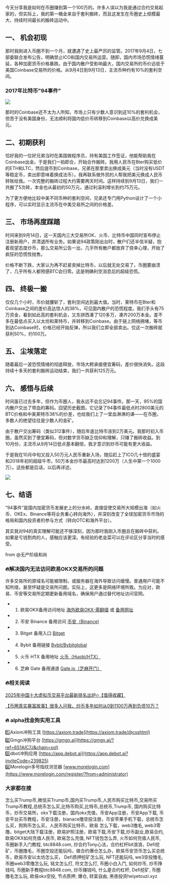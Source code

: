 今天分享我是如何在币圈赚到第一个100万的。许多人误以为我是通过合约交易起家的，但实际上，我的第一桶金来自于套利搬砖，而且这发生在币圈史上规模最大、持续时间最长的搬砖运动中。

## 一、 机会初现

那时我刚进入币圈不到一个月，就遭遇了史上最严厉的监管。2017年9月4日，七部委联合发布公告，明确禁止ICO和国内交易所运营。随即，国内市场恐慌情绪蔓延，各种加密货币价格暴跌。由于国内散户受影响最大，国内交易所的币价远低于美国Coinbase交易所的价格。从9月4日到9月13日，主流币种约有10%的套利空间。

### 2017年比特币"94事件"

[![](https://307e939.webp.li/20250617152842049.png)](https://btc8848.com/top-10-exchanges)

那时的Coinbase还不太为人所知，市场上只有少数人意识到这10%的套利机会，但苦于没有美国身份，无法顺利将国内低价币转移到Coinbase以高价兑换成美元。

## 二、初期获利

恰好我的一位好兄弟当时在美国做程序员，持有美国工作签证，他能帮助我在Coinbase出金。于是我们一拍即合，开始合作搬砖。我用人民币在Bter购买低价的ETH和LTC，然后提币到Coinbase，兄弟在那里卖出换成美元（当时没有USDT等稳定币，卖出即意味着换成法币）。我再联系做外贸的人帮我把美元换成人民币转账给我。一次完整的搬砖过程大约需要两天时间。这样持续到9月13日，我们一共搬了5次砖，本金也从最初的50万元，通过利滚利增长到约75万元。

为了更方便地比较中美不同币种的套利空间，兄弟还专门用Python设计了一个小程序，可以实时显示主流币在中美交易所之间的价格差。

## 三、 市场再度踩踏

时间来到9月14日，这一天国内三大交易所OK、火币、比特币中国同时宣布停止注册新用户，并清退所有业务。如果说94政策刚出台时，散户们还半信半疑，抱着观望态度炒币，那么交易所公告一出，几乎所有散户都放弃了侥幸心理，开始了疯狂的恐慌性抛售。

价格不断下跌，大家认为再不赶紧卖掉比特币，以后就无处交易了，币圈要崩溃了，几乎所有人都预感BTC会归零。这是明确利空消息后的超级恐慌。

## 四、 终极一搬

仅仅几个小时，币价就腰斩了，套利空间达到最大值。当时，莱特币在Bter和Coinbase之间的差价高达惊人的38%，可见国内散户的恐慌程度。我们手头有75万资金，看到如此高的套利机会，又东拼西凑了120多万，凑齐200万本金。差不多在最低点买入以太坊和莱特币，并转移到Coinbase。由于链上网络拥堵，等币到达Coinbase时，价格已经开始反弹，所以我们立即全部卖出。仅这一次搬砖就获利50%，约100万。

## 五、 尘埃落定

随着最后一波恐慌情绪的彻底释放，市场大鳄承接便宜筹码，差价很快消失。这段持续十多天的套利搬砖运动结束，我们一共获利125万元。

## 六、 感悟与后续

时间虽已过去多年，但作为币圈人，我永远不会忘记94事件。那一天，95%的国内散户交出了带血的筹码。回望历史截图，它记录了94事件最低点时2800美元的BTC价格和中美莱特币38%的价差，也给我们上了一堂血淋淋的课——在币圈，多数人的绝望往往是少数人的金矿。

由于散户交出筹码（类似312事件），随后年底比特币涨到2万美元。我那时初入币圈，虽然买到了便宜筹码，但对数字货币缺乏信仰和理解，只赚了搬砖收益。到10月份，主流币从9月14日低点基本翻倍，我才意识到炒币可能有更大收益。

于是我在10月中旬又投入50万元人民币重新入场，随后赶上了ICO几十倍的盛宴和2018年初的超级牛市，50万本金炒币最高时达到1200万（人生中第一个1000万）。这些都是后话，以后再详述。

[![](https://307e939.webp.li/下载.jpg)](https://btc8848.com/top-10-exchanges)

## 七、结语

“94事件”是国内加密货币发展史上的分水岭，直接促使交易所大规模出海（如火币、OKEx、Binance等将业务重心转向海外），并深刻改变了全球加密货币市场的格局和国内投资者的参与方式（转向OTC和海外平台）。

其实我对94的真实理解可能还不够深刻，因为那时我刚入币圈且在搬砖中获利。如果是亏钱割肉的人，感触应该更深。有经验的老韭菜可以在评论区分享当时的感受。

from @无产阶级和尚

### 🔥解决国内无法访问欧易OKX交易所的问题
许多交易所的原域名可能被限制，或服务器在海外导致访问缓慢。普通用户可能不知所措，甚至怀疑是交易所问题。实际上，这更多是网络环境所致。为应对，欧易、币安等交易所定期更新备用域名，确保用户通过替代地址访问官网。

- 1. 欧易OKX备用访问地址 [海外欧易OKX-需翻墙](https://www.okx.com/zh-hans/join/76527935) 或 [备用网址](https://www.chouyi.world/zh-hans/join/76527935) 
- 2. 币安 Binance 备用访问 [币安（Binance)](https://accounts.binance.com/zh-CN/register?ref=36457687)
- 3. Bitget 备用入口 [Bitget](https://www.bitget.com/zh-CN/referral/register?from=referral&clacCode=VRNEYUTR)
- 4. Bybit 备用链接 [Bybit/Bybitglobal](https://www.bybitglobal.com/zh-MY/invite/?ref=VMKORMM)
- 5. 火币 HTX 备用地址 [火币（Huobi/HTX）](https://www.htx.com/invite/zh-cn/1f?invite_code=whf45223)
- 6. 芝麻 Gate 备用通道 [Gate.io（芝麻开门）](https://www.gate.io/zh/signup?ref_type=103&ref=A1ERAQ)

### 🔥相关阅读
[2025年中国十大虚拟币交易平台最新排名出炉🔥【值得收藏】](https://btc8848.com/top-10-exchanges/)

[【币圈真实暴富故事】很多人问我，炒币多年如何从0到1100万再到负债10万？](https://heiyetouzi.xyz/biquanstory001/)

### 🔥 alpha找金狗实用工具
1️⃣Axiom冲狗工具 [https://axiom.trade](https://axiom.trade/@csshtml)  
2️⃣Gmgn冲狗平台 [https://gmgn.ai](https://gmgn.ai/?ref=6S1AIC7J&chain=sol)  
3️⃣dbot冲狗应用 [https://app.debot.ai](https://app.debot.ai?inviteCode=239825)  
4️⃣Morelogin多号指纹浏览器 [www.morelogin.com](https://www.morelogin.com/register/?from=administrator)  

### 大家都在搜
怎么买Trump币,微信买Trump币,国内买Trump币,人民币购买比特币,交易所买Trump币教程,总统币怎么买,比特币购买,比特币,总统币,Trump币, 国内购买比特币，炒币交易所，okx下载注册，国内okx充值，币安App注册，币安App下载, 币安平台买币教程，币安注册，bianace撸空投注册，币安苹果手机下载，总统币怎么买，狗狗币怎么买，人民币购买比特币，欧易 怎么下载，web3撸毛, web3零撸，bitget大陆下载注册，欧易护照注册，欧易下载,币安下载,炒币副业,欧易合约, 欧易OKX如何充值人民币, 欧易怎么充值, NFT钱包怎么弄, 火币如何充值人民币, 币圈新手入门教程, btc8848.com, 炒合约Tony心法，合约杠杆bit浪浪，Defi挖矿，币圈撸毛，币圈空投还能玩吗，做合约爆仓怎么办，欧易币安货币怎么买总统币，欧易币安以太坊怎么买， Defi质押挖矿怎么玩, NFT还能玩吗, we3空投撸毛, 币圈web3零撸怎么玩, 铭文怎么打, 符文怎么打, 币圈小白入门, 如何炒币, 炒币挣钱吗, 币圈新手教程btc8848.com, 炒币赚钱吗, 什么是合约杠杆, Defi挖矿, 币圈撸毛怎么玩, 欧易okx空投, 节点质押, 爆仓, 财富自由, 黑夜投资heiyetouzi.xyz